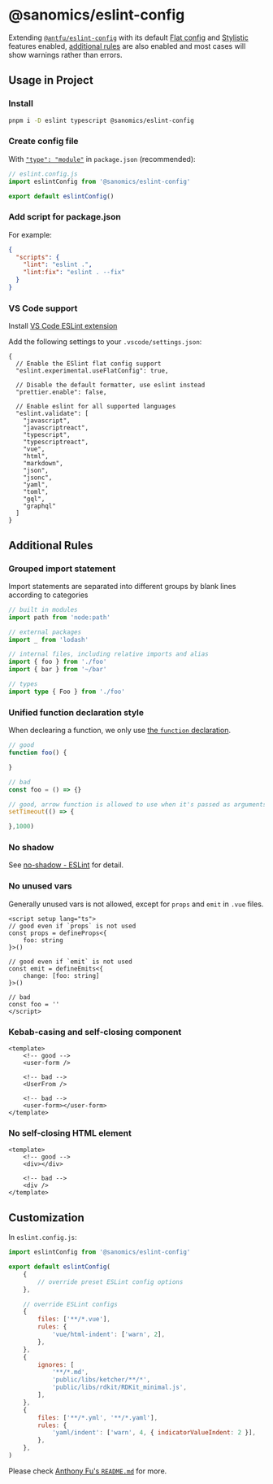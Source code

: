 # @sanomics/eslint-config

Extending [`@antfu/eslint-config`](https://github.com/antfu/eslint-config) with its default [Flat config](https://eslint.org/docs/latest/use/configure/configuration-files-new) and [Stylistic](https://github.com/eslint-stylistic/eslint-stylistic) features enabled, [additional rules](#additional-rules) are also enabled and most cases will show warnings rather than errors.

## Usage in Project

### Install

```bash
pnpm i -D eslint typescript @sanomics/eslint-config
```

### Create config file

With [`"type": "module"`](https://nodejs.org/api/packages.html#type) in `package.json` (recommended):

```js
// eslint.config.js
import eslintConfig from '@sanomics/eslint-config'

export default eslintConfig()
```

### Add script for package.json

For example:

```json
{
  "scripts": {
    "lint": "eslint .",
    "lint:fix": "eslint . --fix"
  }
}
```

### VS Code support

Install [VS Code ESLint extension](https://marketplace.visualstudio.com/items?itemName=dbaeumer.vscode-eslint)

Add the following settings to your `.vscode/settings.json`:

```jsonc
{
  // Enable the ESlint flat config support
  "eslint.experimental.useFlatConfig": true,

  // Disable the default formatter, use eslint instead
  "prettier.enable": false,

  // Enable eslint for all supported languages
  "eslint.validate": [
    "javascript",
    "javascriptreact",
    "typescript",
    "typescriptreact",
    "vue",
    "html",
    "markdown",
    "json",
    "jsonc",
    "yaml",
    "toml",
    "gql",
    "graphql"
  ]
}
```
## Additional Rules

### Grouped import statement

Import statements are separated into different groups by blank lines according to categories

```ts
// built in modules
import path from 'node:path'

// external packages
import _ from 'lodash'

// internal files, including relative imports and alias
import { foo } from './foo'
import { bar } from '~/bar'

// types
import type { Foo } from './foo'
```

### Unified function declaration style

When declearing a function, we only use [the `function` declaration](https://developer.mozilla.org/en-US/docs/Web/JavaScript/Reference/Statements/function).

```ts
// good
function foo() {

}

// bad
const foo = () => {}

// good, arrow function is allowed to use when it's passed as arguments
setTimeout(() => {

},1000)
```

### No shadow

See [no-shadow - ESLint](https://eslint.org/docs/latest/rules/no-shadow) for detail.

### No unused vars

Generally unused vars is not allowed, except for `props` and `emit` in `.vue` files. 

```vue
<script setup lang="ts">
// good even if `props` is not used
const props = defineProps<{
    foo: string
}>()

// good even if `emit` is not used
const emit = defineEmits<{
    change: [foo: string]
}>()

// bad
const foo = ''
</script>
```

### Kebab-casing and self-closing component

```vue
<template>
    <!-- good -->
    <user-form />

    <!-- bad -->
    <UserFrom />

    <!-- bad -->
    <user-form></user-form>
</template>
```

### No self-closing HTML element

```vue
<template>
    <!-- good -->
    <div></div>

    <!-- bad -->
    <div />
</template>
```
## Customization

In `eslint.config.js`:

```js
import eslintConfig from '@sanomics/eslint-config'

export default eslintConfig(
    {
        // override preset ESLint config options
    },

    // override ESLint configs
    {
        files: ['**/*.vue'],
        rules: {
            'vue/html-indent': ['warn', 2],
        },
    },
    {
        ignores: [
            '**/*.md',
            'public/libs/ketcher/**/*',
            'public/libs/rdkit/RDKit_minimal.js',
        ],
    },
    {
        files: ['**/*.yml', '**/*.yaml'],
        rules: {
            'yaml/indent': ['warn', 4, { indicatorValueIndent: 2 }],
        },
    },
)
```

Please check [Anthony Fu's `README.md`](https://github.com/antfu/eslint-config#customization) for more. 
